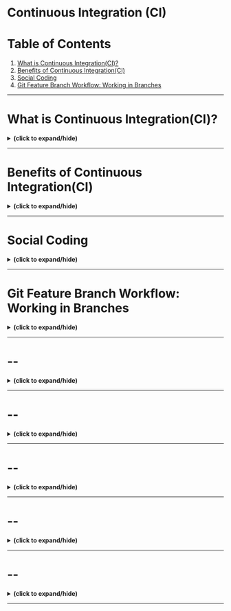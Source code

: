 # Continuous Integration (CI)

# Table of Contents
1. [What is Continuous Integration(CI)?](#what_is_ci)
2. [Benefits of Continuous Integration(CI)](#benefits_of_ci)
3. [Social Coding](#social_coding)
4. [Git Feature Branch Workflow: Working in Branches](#ci_git_working_in_branch)

---

<a id="what_is_ci"></a>
# What is Continuous Integration(CI)?
<details close>
<summary><b>(click to expand/hide)</b></summary>
<!-- MarkdownTOC -->

# What Is Continuous Integration (CI) Summary

## Definition of CI
- **Continuous Integration (CI)**: Automation process for regularly integrating code changes into the main codebase.

## Key Features of CI
- **Short-Lived Branches**: Developers work on small features in brief feature branches.
- **Frequent Pull Requests**: Regular merging back into the main or master branch.
- **Automated CI Tools**: Use of tools to automate testing and integration processes.

## Differences from Traditional Development
- **Traditional Approach**: Developers work on large features in long-lived branches, leading to drift from the main branch.
- **CI Approach**: Focuses on small, incremental changes with continuous testing and integration.

## Benefits of CI
- **Reduces Code Drift**: Frequent integration minimizes divergence between branches.
- **Quick Integration of Fixes**: Fast implementation and testing of critical fixes.
- **Enhanced Collaboration**: Through regular code reviews and discussions on pull requests.
- **Predictability and Reduced Risk**: Better visibility of project progress and timely delivery.
- **Streamlined Development Process**: Automated tools simplify testing and integration.

## CI in Practice
- **Collaborative Development**: Encourages developer collaboration and sharing of ideas.
- **Automated Workflows**: CI tools automate workflows like application building and reporting on build success or failure.

## Conclusion
- CI facilitates more efficient, collaborative, and predictable software development.
- Integrates automated tools to streamline development and testing processes.

<!-- /MarkdownTOC -->
</details>

---

<a id="benefits_of_ci"></a>
# Benefits of Continuous Integration(CI)
<details close>
<summary><b>(click to expand/hide)</b></summary>
<!-- MarkdownTOC -->

# Benefits of Continuous Integration (CI) Summary

## Key Benefits
- **Faster Reaction to Code Changes**: Automated testing and building ensure immediate feedback on code changes.
- **Reduced Code Integration Risk**: Frequent integration of smaller code changes minimizes the risk of major issues.
- **Higher Code Quality**: Continuous review and testing during CI processes improve overall code quality.
- **Code Review Efficiency**: Pull requests facilitate efficient and regular code reviews, even for small changes.
- **Reliable Version Control**: Ensures the code in repositories like Git is always functional and ready for deployment.

## Best Practices
- **Continuous Testing**: Every code change undergoes automated tests to identify issues early.
- **Collaborative Code Reviews**: Developers review each other’s pull requests, enhancing quality and knowledge sharing.
- **Monitoring Code Coverage**: Regular checks on code coverage during pull requests to maintain high standards.
- **Idempotent Deployment**: Confidence in deploying code knowing that it has been thoroughly tested and reviewed.

## Conclusion
- CI/CD leads to more efficient, reliable, and high-quality software development.
- Emphasizes the importance of team collaboration and monitoring in the development process.

<!-- /MarkdownTOC -->
</details>

---

<a id="social_coding"></a>
# Social Coding
<details close>
<summary><b>(click to expand/hide)</b></summary>
<!-- MarkdownTOC -->

# Social Coding Summary

## Source Code Management (SCM)
- **Definition**: Tracking versions of source code during development.
- **Tools**: SCM tools or Version Control Systems (VCSs) are used to manage source code.
- **Types**: Centralized (code in a central repository) and Distributed (local clones of code repository).

## Social Coding
- **Concept**: "Open source for inner source," adopting open-source practices within enterprises.
- **Traditional vs. Social Coding**: Previously, private repositories with limited access were common. Social coding makes repositories public for collaboration.
- **Benefits**: Promotes code reuse, prevents redundant development, fosters collaboration.

## Social Coding in Practice
1. **Issue Creation and Assignment**: Open an issue and assign it to yourself to signal you are working on it.
2. **Discussion and Agreement**: Collaborate with the repository owner on the feature development.
3. **Forking and Development**: Fork the repository, create a branch, and make changes.
4. **Pull Request and Review**: Issue a pull request for review. Repository owners have full control over the contributions.

## Key Takeaways
- **Controlled Collaboration**: Repository owners maintain control, yet collaboration is encouraged.
- **Win-Win Situation**: Leveraging existing code saves resources and adds features.
- **Enterprise Adoption**: Applying open-source methodologies internally leads to efficient and collaborative development.

## Conclusion
- Social coding enhances code quality, increases collaboration, and streamlines the development process.

<!-- /MarkdownTOC -->
</details>

---

<a id="ci_git_working_in_branch"></a>
# Git Feature Branch Workflow: Working in Branches
<details close>
<summary><b>(click to expand/hide)</b></summary>
<!-- MarkdownTOC -->



<!-- /MarkdownTOC -->
</details>

---

<a id="--"></a>
# --
<details close>
<summary><b>(click to expand/hide)</b></summary>
<!-- MarkdownTOC -->



<!-- /MarkdownTOC -->
</details>

---

<a id="--"></a>
# --
<details close>
<summary><b>(click to expand/hide)</b></summary>
<!-- MarkdownTOC -->



<!-- /MarkdownTOC -->
</details>

---

<a id="--"></a>
# --
<details close>
<summary><b>(click to expand/hide)</b></summary>
<!-- MarkdownTOC -->



<!-- /MarkdownTOC -->
</details>

---

<a id="--"></a>
# --
<details close>
<summary><b>(click to expand/hide)</b></summary>
<!-- MarkdownTOC -->



<!-- /MarkdownTOC -->
</details>

---

<a id="--"></a>
# --
<details close>
<summary><b>(click to expand/hide)</b></summary>
<!-- MarkdownTOC -->



<!-- /MarkdownTOC -->
</details>

---
